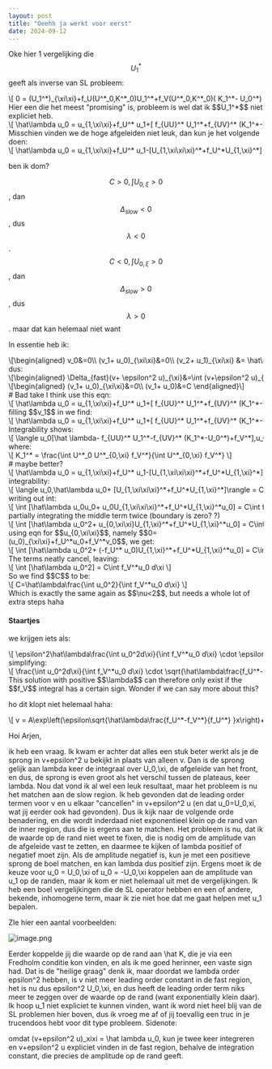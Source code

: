 ```yaml
---
layout: post
title: "Oeehh ja werkt voor eerst"
date: 2024-09-12
---
```

<style>
.math-container {
    max-width: 100%; /* Set a maximum width to prevent it from expanding the page */
    overflow-x: auto; /* Enable horizontal scrolling */
    white-space: nowrap; /* Prevent the text from wrapping */
}
</style>
Oke hier 1 vergelijking die $$U_1^*$$ geeft als inverse van SL probleem:
<div class="math-container">\[
0 = (U_1^*)_{\xi\xi}+f_U(U^*_0,K^*_0)U_1^*+f_V(U^*_0,K^*_0)( K_1^*- U_0^*)
\]</div>
Hier een die het meest "promising" is, probleem is wel dat ik $$U_1^*$$ niet expliciet heb.
<div class="math-container">\[
\hat\lambda u_0 = u_{1,\xi\xi}+f_U^* u_1+[ f_{UU}^* U_1^*+f_{UV}^* (K_1^*-U_0^*)]u_0-u_0f_V^*
\]</div>
Misschien vinden we de hoge afgeleiden niet leuk, dan kun je het volgende doen:
<div class="math-container">\[
\hat\lambda u_0 = u_{1,\xi\xi}+f_U^* u_1-[U_{1,\xi\xi\xi}^*+f_U^*U_{1,\xi}^*]
\]</div>


ben ik dom? 

$$C>0,\int U_{0,\xi}>0$$, dan $$\Delta_{slow}<0$$, dus $$\lambda<0$$. 
$$C<0,\int U_{0,\xi}>0$$, dan $$\Delta_{slow}>0$$, dus $$\lambda>0$$.  maar dat kan helemaal niet want 


In essentie heb ik:
<div class="math-container">\[\begin{aligned}
v_0&=0\\
(v_1+ u_0)_{\xi\xi}&=0\\
(v_2+ u_1)_{\xi\xi} &= \hat\lambda u_0
\end{aligned}\]</div>
dus:
<div class="math-container">\[\begin{aligned}
\Delta_{fast}(v+ \epsilon^2 u)_{\xi}&=\int (v+\epsilon^2 u)_{\xi\xi} d\xi\\
&=\int (v_0+\epsilon^2v_1+\epsilon^4v_2+\epsilon^2 u_0+\epsilon^4 u_1)_{\xi\xi} d\xi \\
&=\int(\epsilon^4v_2+\epsilon^4 u_1)_{\xi\xi} d\xi 
\\&=\epsilon^4 \hat\lambda \int  u_0 d\xi
\end{aligned}\]</div>

<div class="math-container">\[\begin{aligned}
(v_1+ u_0)_{\xi\xi}&=0\\
(v_1+ u_0)&=C
\end{aligned}\]</div>
# Bad take I think
use this eqn:
<div class="math-container">\[
\hat\lambda u_0 = u_{1,\xi\xi}+f_U^* u_1+[ f_{UU}^* U_1^*+f_{UV}^* (K_1^*-U_0^*)]u_0+ v_1f_V^*
\]</div>
filling $$v_1$$ in we find:
<div class="math-container">\[
\hat\lambda u_0 = u_{1,\xi\xi}+f_U^* u_1+[ f_{UU}^* U_1^*+f_{UV}^* (K_1^*-U_0^*)-f_V^*]u_0+ Cf_V^*
\]</div>
Integrability shows:
<div class="math-container">\[
\langle  u_0[\hat \lambda- f_{UU}^* U_1^*-f_{UV}^* (K_1^*-U_0^*)+f_V^*],u_0 \rangle = C\int u_0f_V^*
\]</div>
where:
<div class="math-container">\[
K_1^*  = \frac{\int U^*_0 U^*_{0,\xi} f_V^*}{\int U^*_{0,\xi} f_V^*}
\]</div>
# maybe better?
<div class="math-container">\[
\hat\lambda u_0 = u_{1,\xi\xi}+f_U^* u_1-[U_{1,\xi\xi\xi}^*+f_U^*U_{1,\xi}^*]+Cf_V^*
\]</div>
integrability:
<div class="math-container">\[
\langle u_0,\hat\lambda u_0+ [U_{1,\xi\xi\xi}^*+f_U^*U_{1,\xi}^*]\rangle = C\int f_V^*u_0 d\xi
\]</div>
writing out int:
<div class="math-container">\[
\int [\hat\lambda u_0u_0+ u_0U_{1,\xi\xi\xi}^*+f_U^*U_{1,\xi}^*u_0] = C\int f_V^*u_0 d\xi
\]</div>
partially integrating the middle term twice (boundary is zero? ?)
<div class="math-container">\[
\int [\hat\lambda u_0^2+ u_{0,\xi\xi}U_{1,\xi}^*+f_U^*U_{1,\xi}^*u_0] = C\int f_V^*u_0 d\xi
\]</div>
using eqn for $$u_{0,\xi\xi}$$, namely $$0= (u_0)_{\xi\xi}+f_U^*u_0+f_V^*v_0$$, we get:
<div class="math-container">\[
\int [\hat\lambda u_0^2+ (-f_U^* u_0)U_{1,\xi}^*+f_U^*U_{1,\xi}^*u_0] = C\int f_V^*u_0 d\xi
\]</div>
The terms neatly cancel, leaving:
<div class="math-container">\[
\int [\hat\lambda u_0^2] = C\int f_V^*u_0 d\xi
\]</div>
So we find $$C$$ to be:
<div class="math-container">\[
C=\hat\lambda\frac{\int  u_0^2}{\int f_V^*u_0 d\xi} 
\]</div>
Which is exactly the same again as $$\nu<2$$, but needs a whole lot of extra steps haha


#### Staartjes

we krijgen iets als:
<div class="math-container">\[
\epsilon^2\hat\lambda\frac{\int  u_0^2d\xi}{\int f_V^*u_0 d\xi} \cdot \epsilon^2 \sqrt{\hat\lambda\frac{f_U^*-f_V^*}{f_U^*} }=\epsilon^4\hat \lambda \int u_0 d\xi
\]</div>
simplifying:
<div class="math-container">\[
\frac{\int  u_0^2d\xi}{\int f_V^*u_0 d\xi} \cdot  \sqrt{\hat\lambda\frac{f_U^*-f_V^*}{f_U^*} }=  \int u_0 d\xi
\]</div>
This solution with positive $$\lambda$$ can therefore only exist if the $$f_V$$ integral has a certain sign. Wonder if we can say more about this? 



ho dit klopt niet helemaal haha:
<div class="math-container">\[
v = A\exp\left(\epsilon\sqrt{\hat\lambda\frac{f_U^*-f_V^*}{f_U^*} }x\right)+B\exp\left(-\epsilon\sqrt{\hat\lambda\frac{f_U^*-f_V^*}{f_U^*} }x\right)
\]</div>




Hoi Arjen,  

ik heb een vraag. Ik kwam er achter dat alles een stuk beter werkt als je de sprong in v+epsilon^2 u bekijkt in plaats van alleen v. Dan is de sprong gelijk aan lambda keer de integraal over U_0,\xi, de afgeleide van het front, en dus, de sprong is even groot als het verschil tussen de plateaus, keer lambda. Nou dat vond ik al wel een leuk resultaat, maar het probleem is nu het matchen aan de slow region. Ik heb gevonden dat de leading order termen voor v en u elkaar "cancellen" in v+epsilon^2 u (en dat u_0=U_0,xi, wat jij eerder ook had gevonden). Dus ik kijk naar de volgende orde benadering, en die wordt inderdaad niet exponentieel klein op de rand van de inner region, dus die is ergens aan te matchen. Het probleem is nu, dat ik de waarde op de rand niet weet te fixen, die is nodig om de amplitude van de afgeleide vast te zetten, en daarmee te kijken of lambda positief of negatief moet zijn. Als de amplitude negatief is, kun je met een positieve sprong de boel matchen, en kan lambda dus positief zijn. Ergens moet ik de keuze voor u_0 = U_0,\xi of u_0 = -U_0,\xi koppelen aan de amplitude van u_1 op de randen, maar ik kom er niet helemaal uit met de vergelijkingen. Ik heb een boel vergelijkingen die de SL operator hebben en een of andere, bekende, inhomogene term, maar ik zie niet hoe dat me gaat helpen met u_1 bepalen.  

ZIe hier een aantal voorbeelden:

![image.png](blob:https://mail.google.com/624c03db-16dd-47fc-9747-c93716c0e2ed)  

Eerder koppelde jij die waarde op de rand aan \hat K, die je via een Fredholm conditie kon vinden, en als ik me goed herinner, een vaste sign had. Dat is de "heilige graag" denk ik, maar doordat we lambda order epsilon^2 hebben, is v niet meer leading order constant in de fast region, het is nu dus epsilon^2 U_0,\xi, en dus heeft de leading order term niks meer te zeggen over de waarde op de rand (want exponentially klein daar). Ik hoop u_1 niet expliciet te kunnen vinden, want ik word niet heel blij van de SL problemen hier boven, dus ik vroeg me af of jij toevallig een truc in je trucendoos hebt voor dit type probleem. Sidenote:

omdat (v+epsilon^2 u)_xixi = \hat lambda u_0, kun je twee keer integreren en v+epsilon^2 u expliciet vinden in de fast region, behalve de integration constant, die precies de amplitude op de rand geeft.